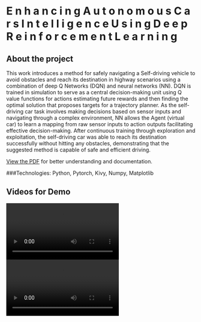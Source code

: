 # E n h a n c i n g  A u t o n o m o u s  C a r s  I n t e l l i g e n c e  U s i n g  D e e p  R e i n f o r c e m e n t  L e a r n i n g

## About the project
This work introduces a method for safely navigating a Self-driving vehicle to avoid obstacles and reach its destination in highway scenarios using a combination of deep Q Networks (DQN) and neural networks (NN). DQN is trained in simulation to serve as a
central decision-making unit using Q value functions for actions estimating future rewards and then finding the optimal solution that proposes targets for a trajectory planner. As the
self-driving car task involves making decisions based on sensor inputs and navigating through a complex environment, NN allows the Agent (virtual car) to learn a mapping from
raw sensor inputs to action outputs facilitating effective decision-making. After continuous training through exploration and exploitation, the self-driving car was able
to reach its destination successfully without hitting any obstacles, demonstrating that the suggested method is capable of safe and efficient driving.

[View the PDF](Abdulkadir_阿_i202321026Final_Report_SelfDrivingCar_DRL.pdf) for better understanding and documentation.

###Technologies: 
Python, Pytorch, Kivy, Numpy, Matplotlib
## Videos for Demo

![Video Demo](Result_videos/Video_1.mp4)
![Video Demo](Result_videos/Video_2.mp4)
